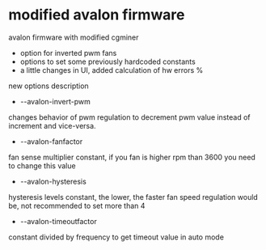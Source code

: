 modified avalon firmware
========================

avalon firmware with modified cgminer

- option for inverted pwm fans
- options to set some previously hardcoded constants 
- a little changes in UI, added calculation of hw errors %

new options description

- --avalon-invert-pwm

changes behavior of pwm regulation to decrement pwm value instead of increment and vice-versa.
- --avalon-fanfactor

fan sense multiplier constant, if you fan is higher rpm than 3600 you need to change this value
- --avalon-hysteresis

hysteresis levels constant, the lower, the faster fan speed regulation would be, not recommended to set more than 4
- --avalon-timeoutfactor

constant divided by frequency to get timeout value in auto mode
